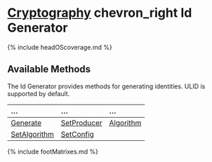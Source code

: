# [Cryptography](https://reglue4go.github.io/cryptography/ 'Cryptography') <span class="material-symbols-outlined"> chevron_right </span> Id Generator

{% include headOScoverage.md %}

## Available Methods

The Id Generator provides methods for generating identities. ULID is supported by default.

| &#8230;                       | &#8230;                     | &#8230;                 |
| :---------------------------- | :-------------------------- | :---------------------- |
| [Generate](#generate)         | [SetProducer](#setproducer) | [Algorithm](#algorithm) |
| [SetAlgorithm](#setalgorithm) | [SetConfig](#setconfig)     |                         |

{% include footMatrixes.md %}
